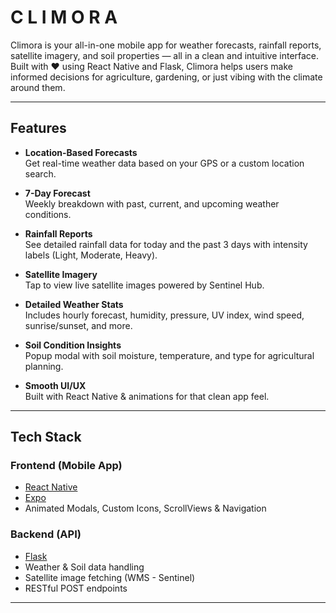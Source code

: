 # C L I M O R A  


Climora is your all-in-one mobile app for weather forecasts, rainfall reports, satellite imagery, and soil properties — all in a clean and intuitive interface. Built with ❤️ using React Native and Flask, Climora helps users make informed decisions for agriculture, gardening, or just vibing with the climate around them.

---

##  Features

-  **Location-Based Forecasts**  
  Get real-time weather data based on your GPS or a custom location search.

- **7-Day Forecast**  
  Weekly breakdown with past, current, and upcoming weather conditions.

- **Rainfall Reports**  
  See detailed rainfall data for today and the past 3 days with intensity labels (Light, Moderate, Heavy).

- **Satellite Imagery**  
  Tap to view live satellite images powered by Sentinel Hub.

- **Detailed Weather Stats**  
  Includes hourly forecast, humidity, pressure, UV index, wind speed, sunrise/sunset, and more.

- **Soil Condition Insights**  
  Popup modal with soil moisture, temperature, and type for agricultural planning.

-  **Smooth UI/UX**  
  Built with React Native & animations for that clean app feel.

---

## Tech Stack

### Frontend (Mobile App)
- [React Native](https://reactnative.dev/)
- [Expo](https://expo.dev/)
- Animated Modals, Custom Icons, ScrollViews & Navigation

### Backend (API)
- [Flask](https://flask.palletsprojects.com/)
- Weather & Soil data handling
- Satellite image fetching (WMS - Sentinel)
- RESTful POST endpoints

---
